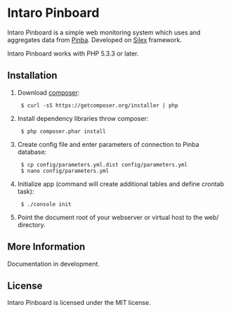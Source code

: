 Intaro Pinboard
=============================

Intaro Pinboard is a simple web monitoring system which uses and aggregates data from [Pinba][1]. Developed on [Silex][2] framework.

Intaro Pinboard works with PHP 5.3.3 or later.

## Installation

1. Download [composer](http://getcomposer.org):

        $ curl -sS https://getcomposer.org/installer | php

2. Install dependency libraries throw composer:

        $ php composer.phar install

3. Create config file and enter parameters of connection to Pinba database:

        $ cp config/parameters.yml.dist config/parameters.yml
        $ nano config/parameters.yml

4. Initialize app (command will create additional tables and define crontab task):

        $ ./console init

5. Point the document root of your webserver or virtual host to the web/ directory.

## More Information

Documentation in development.

## License

Intaro Pinboard is licensed under the MIT license.

[1]: http://pinba.org
[2]: http://silex.sensiolabs.org
